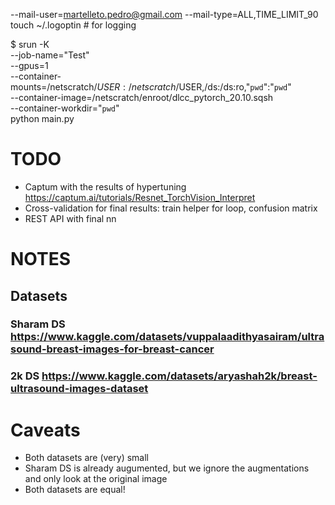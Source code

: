--mail-user=martelleto.pedro@gmail.com
 --mail-type=ALL,TIME_LIMIT_90
touch ~/.logoptin # for logging

$ srun -K \
  --job-name="Test" \
  --gpus=1 \
  --container-mounts=/netscratch/$USER:/netscratch/$USER,/ds:/ds:ro,"`pwd`":"`pwd`" \
  --container-image=/netscratch/enroot/dlcc_pytorch_20.10.sqsh \
  --container-workdir="`pwd`" \
  python main.py

# TODO

- Captum with the results of hypertuning https://captum.ai/tutorials/Resnet_TorchVision_Interpret
- Cross-validation for final results: train helper for loop, confusion matrix
- REST API with final nn

# NOTES

## Datasets

### Sharam DS https://www.kaggle.com/datasets/vuppalaadithyasairam/ultrasound-breast-images-for-breast-cancer

### 2k DS https://www.kaggle.com/datasets/aryashah2k/breast-ultrasound-images-dataset

# Caveats

* Both datasets are (very) small
* Sharam DS is already augumented, but we ignore the augmentations and only look at the original image
* Both datasets are equal!
